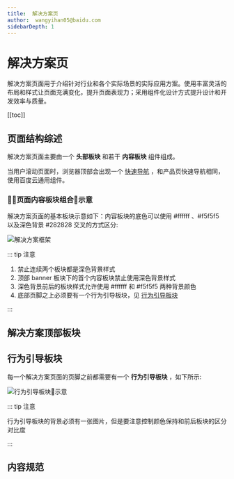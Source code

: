 ```yaml
---
title:  解决方案页
author:  wangyihan05@baidu.com
sidebarDepth: 1
---
```


# 解决方案页

解决方案页面用于介绍针对行业和各个实际场景的实际应用方案。使用丰富灵活的布局和样式让页面充满变化，提升页面表现力；采用组件化设计方式提升设计和开发效率与质量。

[[toc]]

## 页面结构综述

解决方案页面主要由一个 **头部板块** 和若干 **内容板块** 组件组成。

当用户滚动页面时，浏览器顶部会出现一个 [快速导航](portal/navgation/fastguide.html) ，和产品页快速导航相同，使用百度云通用组件。

### 页面内容板块组合示意

解决方案页面的基本板块示意如下：内容板块的底色可以使用 <label class="color" id="color-fff">#ffffff</label> 、<label class="color" id="color-f5">#f5f5f5</label> 以及深色背景 <label class="color" id="color-28">#282828</label> 交叉的方式区分:

![解决方案框架](http://baiduyun-guideline.bj.bcebos.com/portal%2Fpage%2Fsolution%2Fsolutionpage.png)

::: tip 注意

1. 禁止连续两个板块都是深色背景样式
2. 顶部 banner 板块下的首个内容板块禁止使用深色背景样式
3. 深色背景前后的板块样式允许使用 <label class="color" id="color-fff1">#ffffff</label> 和 <label class="color" id="color-f52">#f5f5f5</label> 两种背景颜色
4. 底部页脚之上必须要有一个行为引导板块，见 [行为引导板块](#行为引导板块)

:::

## 解决方案顶部板块


## 行为引导板块

每一个解决方案页面的页脚之前都需要有一个 **行为引导板块** ，如下所示:



![行为引导板块示意](http://baiduyun-guideline.bj.bcebos.com/portal%2Fpage%2Fsolution%2Fpageaction.png)

::: tip 注意

行为引导板块的背景必须有一张图片，但是要注意控制颜色保持和前后板块的区分对比度

:::


## 内容规范




<!-- 样式 -->

<style>

#color-fff:before,#color-fff1:before{
  background : #fff;
  border : 1px solid #ebebeb;
}


#color-f5:before,#color-f52:before{
  background : #f5f5f5;
  border : 1px solid #ebebeb;
}

#color-28:before{
  background : #282828;
}

</style>